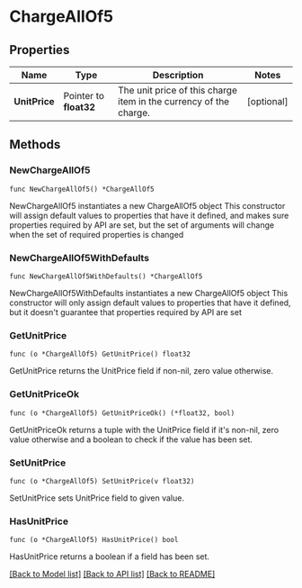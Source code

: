 # ChargeAllOf5

## Properties

Name | Type | Description | Notes
------------ | ------------- | ------------- | -------------
**UnitPrice** | Pointer to **float32** | The unit price of this charge item in the currency of the charge. | [optional] 

## Methods

### NewChargeAllOf5

`func NewChargeAllOf5() *ChargeAllOf5`

NewChargeAllOf5 instantiates a new ChargeAllOf5 object
This constructor will assign default values to properties that have it defined,
and makes sure properties required by API are set, but the set of arguments
will change when the set of required properties is changed

### NewChargeAllOf5WithDefaults

`func NewChargeAllOf5WithDefaults() *ChargeAllOf5`

NewChargeAllOf5WithDefaults instantiates a new ChargeAllOf5 object
This constructor will only assign default values to properties that have it defined,
but it doesn't guarantee that properties required by API are set

### GetUnitPrice

`func (o *ChargeAllOf5) GetUnitPrice() float32`

GetUnitPrice returns the UnitPrice field if non-nil, zero value otherwise.

### GetUnitPriceOk

`func (o *ChargeAllOf5) GetUnitPriceOk() (*float32, bool)`

GetUnitPriceOk returns a tuple with the UnitPrice field if it's non-nil, zero value otherwise
and a boolean to check if the value has been set.

### SetUnitPrice

`func (o *ChargeAllOf5) SetUnitPrice(v float32)`

SetUnitPrice sets UnitPrice field to given value.

### HasUnitPrice

`func (o *ChargeAllOf5) HasUnitPrice() bool`

HasUnitPrice returns a boolean if a field has been set.


[[Back to Model list]](../README.md#documentation-for-models) [[Back to API list]](../README.md#documentation-for-api-endpoints) [[Back to README]](../README.md)


